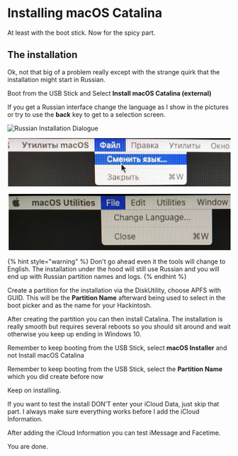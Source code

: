 # Installing macOS Catalina

At least with the boot stick. Now for the spicy part. 

## The installation

Ok, not that big of a problem really except with the strange quirk that the installation might start in Russian.

Boot from the USB Stick and Select **Install macOS Catalina \(external\)**

If you get a Russian interface change the language as I show in the pictures or try to use the **back** key to get to a selection screen.

![Russian Installation Dialogue](../../.gitbook/assets/russianinstall.jpg)

![Change language in Menu bar](../../.gitbook/assets/changelanguageinrussian.jpg)

![English at least](../../.gitbook/assets/changelanguageinenglish.jpg)

{% hint style="warning" %}
Don't go ahead even it the tools will change to English. The installation under the hood will still use Russian and you will end up with Russian partition names and logs. 
{% endhint %}

Create a partition for the installation via the DiskUtility, choose APFS with GUID. This will be the **Partition Name** afterward being used to select in the boot picker and as the name for your Hackintosh.

After creating the partition you can then install Catalina. The installation is really smooth but requires several reboots so you should sit around and wait otherwise you keep up ending in Windows 10.

Remember to keep booting from the USB Stick, select **macOS Installer** and not Install macOS Catalina

Remember to keep booting from the USB Stick, select the **Partition Name** which you did create before now

Keep on installing.

If you want to test the install DON’T enter your iCloud Data, just skip that part. I always make sure everything works before I add the iCloud Information.

After adding the iCloud Information you can test iMessage and Facetime.

You are done.


